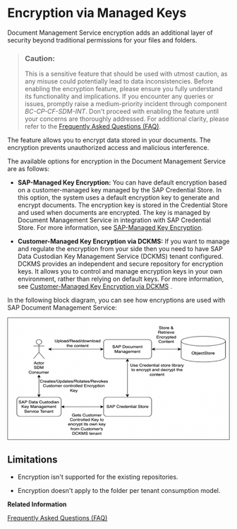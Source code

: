 <!-- loio6ec11222001540b58de83e077837a303 -->

# Encryption via Managed Keys

Document Management Service encryption adds an additional layer of security beyond traditional permissions for your files and folders.



> ### Caution:  
> This is a sensitive feature that should be used with utmost caution, as any misuse could potentially lead to data inconsistencies. Before enabling the encryption feature, please ensure you fully understand its functionality and implications. If you encounter any queries or issues, promptly raise a medium-priority incident through component *BC-CP-CF-SDM-INT*. Don't proceed with enabling the feature until your concerns are thoroughly addressed. For additional clarity, please refer to the [Frequently Asked Questions \(FAQ\)](frequently-asked-questions-faq-30f1046.md).

The feature allows you to encrypt data stored in your documents. The encryption prevents unauthorized access and malicious interference.

The available options for encryption in the Document Management Service are as follows:

-   **SAP-Managed Key Encryption:** You can have default encryption based on a customer-managed key managed by the SAP Credential Store. In this option, the system uses a default encryption key to generate and encrypt documents. The encryption key is stored in the Credential Store and used when documents are encrypted. The key is managed by Document Management Service in integration with SAP Credential Store. For more information, see [SAP-Managed Key Encryption](sap-managed-key-encryption-b978a4d.md).

-   **Customer-Managed Key Encryption via DCKMS:** If you want to manage and regulate the encryption from your side then you need to have SAP Data Custodian Key Management Service \(DCKMS\) tenant configured. DCKMS provides an independent and secure repository for encryption keys. It allows you to control and manage encryption keys in your own environment, rather than relying on default keys. For more information, see [Customer-Managed Key Encryption via DCKMS](customer-managed-key-encryption-via-dckms-235a59b.md) .


In the following block diagram, you can see how encryptions are used with SAP Document Management Service:

![](images/CMK_Block_Diagram_ff7c5b7.png)



<a name="loio6ec11222001540b58de83e077837a303__section_g5y_msw_rxb"/>

## Limitations

-   Encryption isn't supported for the existing repositories.

-   Encryption doesn't apply to the folder per tenant consumption model.


**Related Information**  


[Frequently Asked Questions \(FAQ\)](frequently-asked-questions-faq-30f1046.md "You can find a collection of frequently asked questions and provided solutions.")

